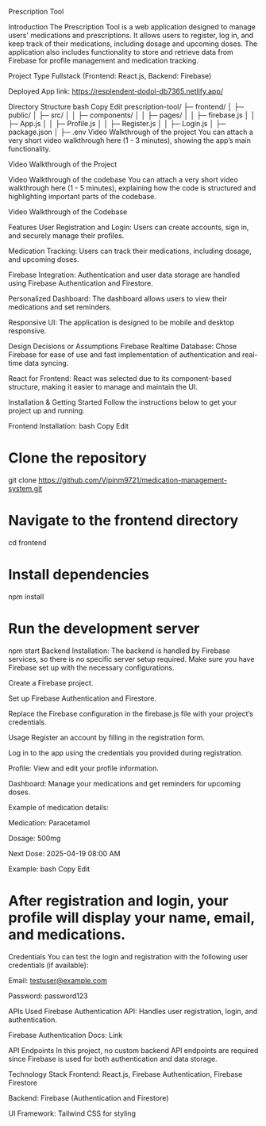 Prescription Tool

Introduction
The Prescription Tool is a web application designed to manage users' medications and prescriptions. It allows users to register, log in, and keep track of their medications, including dosage and upcoming doses. The application also includes functionality to store and retrieve data from Firebase for profile management and medication tracking.

Project Type
Fullstack (Frontend: React.js, Backend: Firebase)

Deployed App link: https://resplendent-dodol-db7365.netlify.app/

Directory Structure
bash
Copy
Edit
prescription-tool/
├─ frontend/
│  ├─ public/
│  ├─ src/
│  │  ├─ components/
│  │  ├─ pages/
│  │  ├─ firebase.js
│  │  ├─ App.js
│  │  ├─ Profile.js
│  │  ├─ Register.js
│  │  ├─ Login.js
│  ├─ package.json
│  ├─ .env
Video Walkthrough of the project
You can attach a very short video walkthrough here (1 - 3 minutes), showing the app’s main functionality.

Video Walkthrough of the Project

Video Walkthrough of the codebase
You can attach a very short video walkthrough here (1 - 5 minutes), explaining how the code is structured and highlighting important parts of the codebase.

Video Walkthrough of the Codebase

Features
User Registration and Login: Users can create accounts, sign in, and securely manage their profiles.

Medication Tracking: Users can track their medications, including dosage, and upcoming doses.

Firebase Integration: Authentication and user data storage are handled using Firebase Authentication and Firestore.

Personalized Dashboard: The dashboard allows users to view their medications and set reminders.

Responsive UI: The application is designed to be mobile and desktop responsive.

Design Decisions or Assumptions
Firebase Realtime Database: Chose Firebase for ease of use and fast implementation of authentication and real-time data syncing.

React for Frontend: React was selected due to its component-based structure, making it easier to manage and maintain the UI.

Installation & Getting Started
Follow the instructions below to get your project up and running.

Frontend Installation:
bash
Copy
Edit
# Clone the repository
git clone https://github.com/Vipinm9721/medication-management-system.git

# Navigate to the frontend directory
cd frontend

# Install dependencies
npm install

# Run the development server
npm start
Backend Installation:
The backend is handled by Firebase services, so there is no specific server setup required. Make sure you have Firebase set up with the necessary configurations.

Create a Firebase project.

Set up Firebase Authentication and Firestore.

Replace the Firebase configuration in the firebase.js file with your project’s credentials.

Usage
Register an account by filling in the registration form.

Log in to the app using the credentials you provided during registration.

Profile: View and edit your profile information.

Dashboard: Manage your medications and get reminders for upcoming doses.

Example of medication details:

Medication: Paracetamol

Dosage: 500mg

Next Dose: 2025-04-19 08:00 AM

Example:
bash
Copy
Edit
# After registration and login, your profile will display your name, email, and medications.
Credentials
You can test the login and registration with the following user credentials (if available):

Email: testuser@example.com

Password: password123

APIs Used
Firebase Authentication API: Handles user registration, login, and authentication.

Firebase Authentication Docs: Link

API Endpoints
In this project, no custom backend API endpoints are required since Firebase is used for both authentication and data storage.

Technology Stack
Frontend: React.js, Firebase Authentication, Firebase Firestore

Backend: Firebase (Authentication and Firestore)

UI Framework: Tailwind CSS for styling
